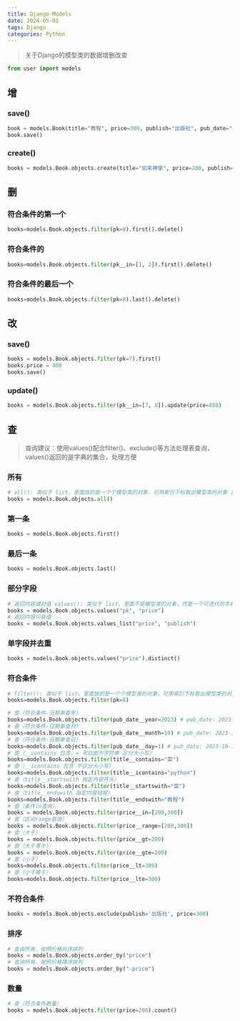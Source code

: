 ```yaml
---
title: Django-Models
date: 2024-05-01
tags: Django
categories: Python
---
```

> 关于Django的模型类的数据增删改查

```python
from user import models
```

## 增
### save()
```python
book = models.Book(title="教程", price=300, publish="出版社", pub_date="2008-8-8") 
book.save()
```
### create()
```python
books = models.Book.objects.create(title="如来神掌", price=200, publish="功夫出版社", pub_date="2010-10-10")
```
## 删
### 符合条件的第一个
```python
books=models.Book.objects.filter(pk=8).first().delete()
```
### 符合条件的
```python
books=models.Book.objects.filter(pk__in=[1, 2]).first().delete()
```
### 符合条件的最后一个
```python
books=models.Book.objects.filter(pk=8).last().delete()
```
## 改
### save()
```python
books = models.Book.objects.filter(pk=7).first()
books.price = 400
books.save()
```
### update()
```python
books = models.Book.objects.filter(pk__in=[7, 8]).update(price=888)
```
## 查
> 查询建议：使用values()配合filter()、exclude()等方法处理表查询，values()返回的是字典的集合，处理方便
### 所有
```python
# all(): 类似于 list，里面放的是一个个模型类的对象，可用索引下标取出模型类的对象 比如def就是一个模型类
books = models.Book.objects.all()
```
### 第一条
```python
books = models.Book.objects.first()
```
### 最后一条
```python
books = models.Book.objects.last()
```
### 部分字段
```python
# 返回内容键对值 values(): 类似于 list，里面不是模型类的对象，而是一个可迭代的字典序列 比如{name：123}就是字典
books = models.Book.objects.values("pk", "price")
# 返回内容只有值
books = models.Book.objects.values_list("price", "publish")
```
### 单字段并去重
```python
books = models.Book.objects.values("price").distinct()
```
### 符合条件
```python
# filter(): 类似于 list，里面放的是一个个模型类的对象，可用索引下标取出模型类的对象 比如def就是一个模型类
books=models.Book.objects.filter(pk=8)

# 查（符合条件-日期单查年）
books=models.Book.objects.filter(pub_date__year=2023) # pub_date: 2023-10-15
# 查（符合条件-日期单查月）
books=models.Book.objects.filter(pub_date__month=10) # pub_date: 2023-10-15
# 查（符合条件-日期单查日）
books=models.Book.objects.filter(pub_date__day=1) # pub_date: 2023-10-1
# 查（__contains 包含，= 号后面为字符串 区分大小写）
books=models.Book.objects.filter(title__contains="菜")
# 查（__icontains 包含 不区分大小写）
books=models.Book.objects.filter(title__icontains="python")
# 查（title__startswith 指定内容开头）
books=models.Book.objects.filter(title__startswith="菜")
# 查（title__endswith 指定内容结尾）
books=models.Book.objects.filter(title__endswith="教程")
# 查（条件in查询）
books = models.Book.objects.filter(price__in=[200,300])
# 查（区间range查询）
books = models.Book.objects.filter(price__range=[200,300])
# 查（大于）
books = models.Book.objects.filter(price__gt=200)
# 查（大于等于）
books = models.Book.objects.filter(price__gte=200)
# 查（小于）
books=models.Book.objects.filter(price__lt=300)
# 查（小于等于）
books=models.Book.objects.filter(price__lte=300)
```
### 不符合条件
```python
books = models.Book.objects.exclude(publish='出版社', price=300)
```
### 排序
```python
# 查询所有，按照价格升序排列 
books = models.Book.objects.order_by("price")
# 查询所有，按照价格降序排列
books = models.Book.objects.order_by("-price")
```
### 数量
```python
# 查（符合条件数量）
books = models.Book.objects.filter(price=200).count() 
```